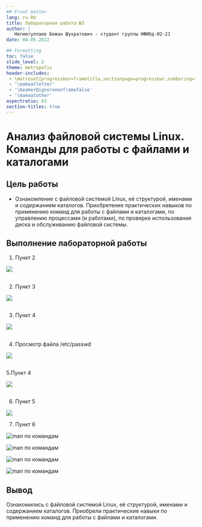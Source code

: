 ```yaml
---
## Front matter
lang: ru-RU
title: Лабораторная работа №5
author: |
   Негматуллаев Бежан Шухратович - студент группы НФИбд-02-21
date: 04.05.2022

## Formatting
toc: false
slide_level: 2
theme: metropolis
header-includes: 
 - \metroset{progressbar=frametitle,sectionpage=progressbar,numbering=fraction}
 - '\makeatletter'
 - '\beamer@ignorenonframefalse'
 - '\makeatother'
aspectratio: 43
section-titles: true
---
```


# Анализ файловой системы Linux. Команды для работы с файлами и каталогами

## Цель работы

- Ознакомление с файловой системой Linux, её структурой, именами и содержанием каталогов. Приобретение практических навыков по применению команд для работы
с файлами и каталогами, по управлению процессами (и работами), по проверке использования диска и обслуживанию файловой системы.


## Выполнение лабораторной работы

1. Пункт 2

![](images/1.jpg)

## 

2. Пункт 3

![](images/2.jpg)

## 

3. Пункт 4

![](images/4.jpg)

## 

4. Просмотр файла /etc/passwd

![](images/5.jpg)

## 

5.Пункт 4

![](images/4.jpg)

## 

6. Пункт 5

![](images/6.jpg)

7. Пункт 6

![man по командам](images/7.jpg)

![man по командам](images/8.jpg)

![man по командам](images/9.jpg)

![man по командам](images/10.jpg)


## Вывод

Ознакомились с файловой системой Linux, её структурой, именами и содержанием каталогов. Приобрели практические навыки по применению команд для работы с файлами и каталогами.
